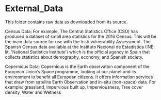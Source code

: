 # External_Data
This folder contains raw data as downloaded from its source. 

Census Data:
For example, The Central Statistics Office (CSO) has produced a dataset of small area statistics for the 2016 Census. This will be the main data source for use with the Irish vulnerability Assessment. 
The Spanish Census data available at the Instituto Nacional de Estadística (INE; lit. 'National Statistics Institute') which is the official agency in Spain that collects statistics about demography, economy, and Spanish society.

Copernicus Data:
Copernicus is the Earth observation component of the European Union’s Space programme, looking at our planet and its environment to benefit all European citizens. It offers information services that draw from satellite Earth Observation and in-situ (non-space) data.
For example: grassland, Impervious built up, Imperviousness, Tree cover density, Water and Wetness 

